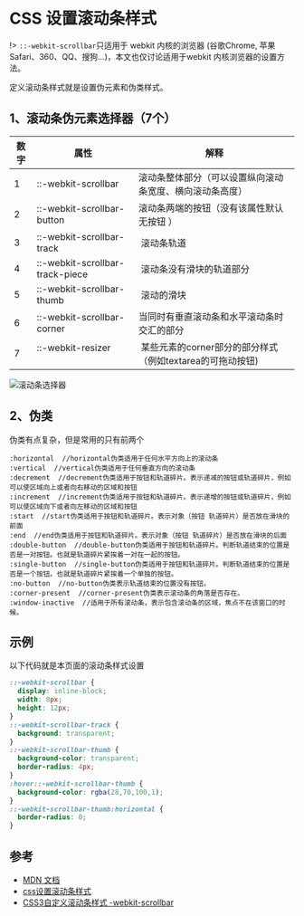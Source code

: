 # CSS 设置滚动条样式
!> `::-webkit-scrollbar`只适用于 webkit 内核的浏览器 (谷歌Chrome, 苹果Safari、360、QQ、搜狗...)，本文也仅讨论适用于webkit 内核浏览器的设置方法。

定义滚动条样式就是设置伪元素和伪类样式。

## 1、滚动条伪元素选择器（7个）
| 数字 | 属性 | 解释 |
| --- | --- | --- |
| 1 | ::-webkit-scrollbar             | 滚动条整体部分（可以设置纵向滚动条宽度、横向滚动条高度） |
| 2 | ::-webkit-scrollbar-button      | 滚动条两端的按钮（没有该属性默认无按钮 ） |
| 3 | ::-webkit-scrollbar-track       | 滚动条轨道 |
| 4 | ::-webkit-scrollbar-track-piece | 滚动条没有滑块的轨道部分 |
| 5 | ::-webkit-scrollbar-thumb       | 滚动的滑块 |
| 6 | ::-webkit-scrollbar-corner      | 当同时有垂直滚动条和水平滚动条时交汇的部分 |
| 7 | ::-webkit-resizer               | 某些元素的corner部分的部分样式（例如textarea的可拖动按钮)|

![滚动条选择器](https://img.yancongwen.cn/18-11-25/33084573.jpg)

## 2、伪类
伪类有点复杂，但是常用的只有前两个
```
:horizontal  //horizontal伪类适用于任何水平方向上的滚动条
:vertical  //vertical伪类适用于任何垂直方向的滚动条
:decrement  //decrement伪类适用于按钮和轨道碎片。表示递减的按钮或轨道碎片，例如可以使区域向上或者向右移动的区域和按钮
:increment  //increment伪类适用于按钮和轨道碎片。表示递增的按钮或轨道碎片，例如可以使区域向下或者向左移动的区域和按钮
:start  //start伪类适用于按钮和轨道碎片。表示对象（按钮 轨道碎片）是否放在滑块的前面
:end  //end伪类适用于按钮和轨道碎片。表示对象（按钮 轨道碎片）是否放在滑块的后面
:double-button  //double-button伪类适用于按钮和轨道碎片。判断轨道结束的位置是否是一对按钮。也就是轨道碎片紧挨着一对在一起的按钮。
:single-button  //single-button伪类适用于按钮和轨道碎片。判断轨道结束的位置是否是一个按钮。也就是轨道碎片紧挨着一个单独的按钮。
:no-button  //no-button伪类表示轨道结束的位置没有按钮。
:corner-present  //corner-present伪类表示滚动条的角落是否存在。
:window-inactive  //适用于所有滚动条，表示包含滚动条的区域，焦点不在该窗口的时候。
```
## 示例
以下代码就是本页面的滚动条样式设置
```css
::-webkit-scrollbar {
  display: inline-block;
  width: 8px;
  height: 12px;
}
::-webkit-scrollbar-track {
  background: transparent;
}
::-webkit-scrollbar-thumb {
  background-color: transparent;
  border-radius: 4px;
}
:hover::-webkit-scrollbar-thumb {
  background-color: rgba(28,70,100,1);
}
::-webkit-scrollbar-thumb:horizontal {
  border-radius: 0;
}
```

## 参考
- [MDN 文档](https://developer.mozilla.org/zh-CN/docs/Web/CSS/::-webkit-scrollbar)
- [css设置滚动条样式](https://blog.csdn.net/yerongtao/article/details/70171602)
- [CSS3自定义滚动条样式 -webkit-scrollbar](http://www.xuanfengge.com/css3-webkit-scrollbar.html)